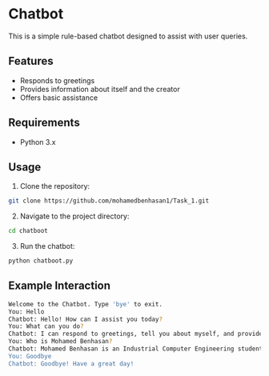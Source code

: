 # Chatbot
This is a simple rule-based chatbot designed to assist with user queries.

## Features
- Responds to greetings
- Provides information about itself and the creator
- Offers basic assistance
## Requirements
- Python 3.x
## Usage
1. Clone the repository:
```bash
git clone https://github.com/mohamedbenhasan1/Task_1.git
```
2. Navigate to the project directory:
```bash
cd chatboot
```
3. Run the chatbot:
```bash
python chatboot.py
```
## Example Interaction
```bash
Welcome to the Chatbot. Type 'bye' to exit.
You: Hello
Chatbot: Hello! How can I assist you today?
You: What can you do?
Chatbot: I can respond to greetings, tell you about myself, and provide basic information.
You: Who is Mohamed Benhasan?
Chatbot: Mohamed Benhasan is an Industrial Computer Engineering student in ENET'Com.
You: Goodbye
Chatbot: Goodbye! Have a great day!
```
